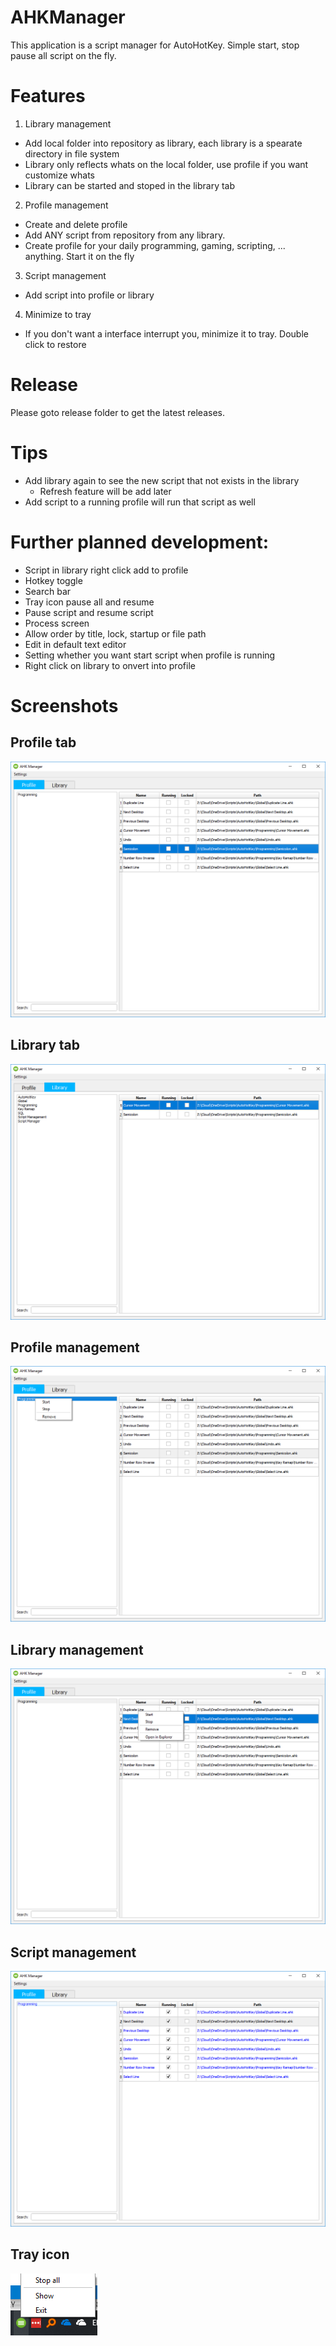 # AHKManager
[logo]: https://github.com/SmartyTomato/AHKManager/blob/master/resources/images/read_me/logo.png "Logo"
This application is a script manager for AutoHotKey. Simple start, stop pause all script on the fly.

# Features
1. Library management
  - Add local folder into repository as library, each library is a spearate directory in file system
  - Library only reflects whats on the local folder, use profile if you want customize whats
  - Library can be started and stoped in the library tab
2. Profile management
  - Create and delete profile
  - Add ANY script from repository from any library.
  - Create profile for your daily programming, gaming, scripting, ... anything. Start it on the fly
3. Script management
  - Add script into profile or library
4. Minimize to tray
  - If you don't want a interface interrupt you, minimize it to tray. Double click to restore

# Release
Please goto release folder to get the latest releases.

# Tips
* Add library again to see the new script that not exists in the library
    - Refresh feature will be add later
* Add script to a running profile will run that script as well

# Further planned development:
* Script in library right click add to profile
* Hotkey toggle
* Search bar
* Tray icon pause all and resume
* Pause script and resume script
* Process screen
* Allow order by title, lock, startup or file path
* Edit in default text editor
* Setting whether you want start script when profile is running
* Right click on library to onvert into profile

# Screenshots
## Profile tab
![Profile tab](https://github.com/SmartyTomato/AHKManager/blob/master/resources/images/read_me/ui_example_1.png "UI example 1")

## Library tab
![Library tab](https://github.com/SmartyTomato/AHKManager/blob/master/resources/images/read_me/ui_example_2.png "UI example 2")

## Profile management
![Profile management](https://github.com/SmartyTomato/AHKManager/blob/master/resources/images/read_me/ui_example_3.png "UI example 3")

## Library management
![Library management](https://github.com/SmartyTomato/AHKManager/blob/master/resources/images/read_me/ui_example_4.png "UI example 4")

## Script management
![Script management](https://github.com/SmartyTomato/AHKManager/blob/master/resources/images/read_me/ui_example_5.png "UI example 5")

## Tray icon
![Tray icon](https://github.com/SmartyTomato/AHKManager/blob/master/resources/images/read_me/ui_example_6.png "UI example 6")
